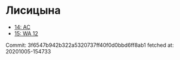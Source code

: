 # Лисицына
- [14: AC](14.md)
- [15: WA 12](15.md)

Commit: 3f6547b942b322a5320737ff40f0d0bbd6ff8ab1
 fetched at: 20201005-154733
